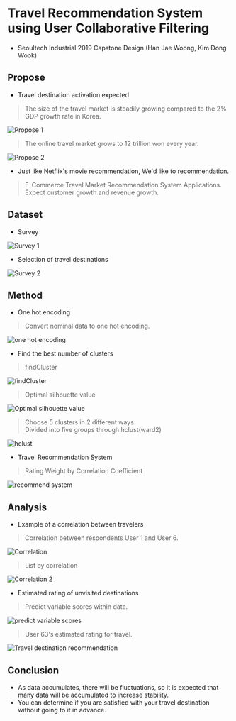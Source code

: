 # Travel Recommendation System using User Collaborative Filtering
- Seoultech Industrial 2019 Capstone Design (Han Jae Woong, Kim Dong Wook)


## Propose
- Travel destination activation expected
> The size of the travel market is steadily growing compared to the 2% GDP growth rate in Korea. <br/>

![Propose 1](https://user-images.githubusercontent.com/63955072/122712925-cd3ea580-d29f-11eb-9f88-7fd4c1ebd1ba.png)

> The online travel market grows to 12 trillion won every year. <br/>

![Propose 2](https://user-images.githubusercontent.com/63955072/122712949-dc255800-d29f-11eb-81d9-fea8ce6d115f.png)

- Just like Netflix's movie recommendation, We'd like to recommendation.
> E-Commerce Travel Market Recommendation System Applications. <br/>
> Expect customer growth and revenue growth. <br/>

## Dataset
- Survey

![Survey 1](https://user-images.githubusercontent.com/63955072/122713028-00813480-d2a0-11eb-9eb1-a371ad6cad3f.png)

- Selection of travel destinations

![Survey 2](https://user-images.githubusercontent.com/63955072/122713075-168ef500-d2a0-11eb-828f-4ca5c2530ddc.png)

## Method
- One hot encoding
> Convert nominal data to one hot encoding. <br/>

![one hot encoding](https://user-images.githubusercontent.com/63955072/122713492-be0c2780-d2a0-11eb-9ee7-2c738feaed5e.png)

- Find the best number of clusters
> findCluster <br/>

![findCluster](https://user-images.githubusercontent.com/63955072/122713644-f875c480-d2a0-11eb-9be4-ff00984609d2.png)

> Optimal silhouette value <br/>

![Optimal silhouette value](https://user-images.githubusercontent.com/63955072/122713756-23f8af00-d2a1-11eb-963f-5bb47ef98faa.png)

> Choose 5 clusters in 2 different ways <br/>
> Divided into five groups through hclust(ward2) <br/>

![hclust](https://user-images.githubusercontent.com/63955072/122713968-82259200-d2a1-11eb-9db0-fa06dd63848e.png)

- Travel Recommendation System
> Rating Weight by Correlation Coefficient <br/>

![recommend system](https://user-images.githubusercontent.com/63955072/122714085-b8631180-d2a1-11eb-81b7-608dc9039a1f.png)

## Analysis
- Example of a correlation between travelers
> Correlation between respondents User 1 and User 6.

![Correlation](https://user-images.githubusercontent.com/63955072/122714496-57880900-d2a2-11eb-83fe-f6753f9a60ab.png)

> List by correlation

![Correlation 2](https://user-images.githubusercontent.com/63955072/122714575-74244100-d2a2-11eb-8fee-c5737d4722a6.png)

- Estimated rating of unvisited destinations
> Predict variable scores within data.

![predict variable scores](https://user-images.githubusercontent.com/63955072/122715235-8ce12680-d2a3-11eb-9d39-9cffbd07f07b.png)

> User 63's estimated rating for travel.

![Travel destination recommendation](https://user-images.githubusercontent.com/63955072/122715308-a2565080-d2a3-11eb-98ea-bd196fa7a61f.png)

## Conclusion
- As data accumulates, there will be fluctuations, so it is expected that many data will be accumulated to increase stability.
- You can determine if you are satisfied with your travel destination without going to it in advance.
